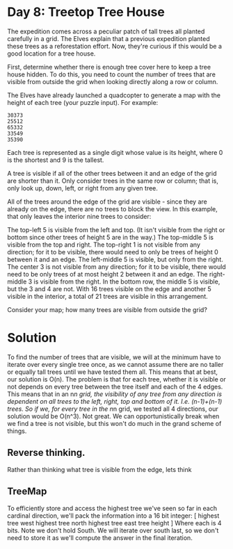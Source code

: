 # Day 8: Treetop Tree House

The expedition comes across a peculiar patch of tall trees all planted carefully
in a grid. The Elves explain that a previous expedition planted these trees as a
reforestation effort. Now, they're curious if this would be a good location for
a tree house.

First, determine whether there is enough tree cover here to keep a tree house
hidden. To do this, you need to count the number of trees that are visible from
outside the grid when looking directly along a row or column.

The Elves have already launched a quadcopter to generate a map with the height
of each tree (your puzzle input). For example:

```
30373
25512
65332
33549
35390
```
Each tree is represented as a single digit whose value is its height, where 0
is the shortest and 9 is the tallest.

A tree is visible if all of the other trees between it and an edge of the grid
are shorter than it. Only consider trees in the same row or column; that is,
only look up, down, left, or right from any given tree.

All of the trees around the edge of the grid are visible - since they are
already on the edge, there are no trees to block the view. In this example,
that only leaves the interior nine trees to consider:

The top-left 5 is visible from the left and top. (It isn't visible from the
right or bottom since other trees of height 5 are in the way.)
The top-middle 5 is visible from the top and right.
The top-right 1 is not visible from any direction; for it to be visible, there
would need to only be trees of height 0 between it and an edge.
The left-middle 5 is visible, but only from the right.
The center 3 is not visible from any direction; for it to be visible, there
would need to be only trees of at most height 2 between it and an edge.
The right-middle 3 is visible from the right.
In the bottom row, the middle 5 is visible, but the 3 and 4 are not.
With 16 trees visible on the edge and another 5 visible in the interior, a
total of 21 trees are visible in this arrangement.

Consider your map; how many trees are visible from outside the grid?

# Solution

To find the number of trees that are visible, we will at the minimum have to
iterate over every single tree once, as we cannot assume there are no taller
or equally tall trees until we have tested them all. This means that at best,
our solution is O(n). The problem is that for each tree, whether it is visible
or not depends on every tree between the tree itself and each of the 4 edges.
This means that in an n*n grid, the visibility of any tree from any direction
is dependent on all trees to the left, right, top and bottom of it. I.e. 
(n-1)+(n-1) trees. So if we, for every tree in the n*n grid, we tested all 4
directions, our solution would be O(n^3). Not great. We can opportunistically
break when we find a tree is not visible, but this won't do much in the grand
scheme of things.

## Reverse thinking.

Rather than thinking what tree is visible from the edge, lets think

## TreeMap

To efficiently store and access the highest tree we've seen so far in each
cardinal direction, we'll pack the information into a 16 bit integer:
[
    highest tree west
    highest tree north
    highest tree east
    tree height
]
Where each is 4 bits. Note we don't hold South. We will iterate over south last,
so we don't need to store it as we'll compute the answer in the final iteration.